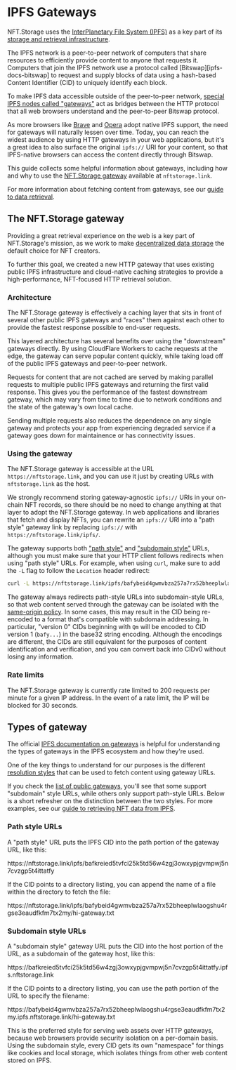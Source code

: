 # IPFS Gateways

NFT.Storage uses the [InterPlanetary File System (IPFS)](https://ipfs.io) as a key part of its [storage and retrieval infrastructure][concepts-decentralized-storage].

The IPFS network is a peer-to-peer network of computers that share resources to efficiently provide content to anyone that requests it. Computers that join the IPFS network use a protocol called [Bitswap][ipfs-docs-bitswap] to request and supply blocks of data using a hash-based Content Identifier (CID) to uniquely identify each block.

To make IPFS data accessible outside of the peer-to-peer network, [special IPFS nodes called "gateways"][ipfs-docs-gateway] act as bridges between the HTTP protocol that all web browsers understand and the peer-to-peer Bitswap protocol.

As more browsers like [Brave][brave-ipfs] and [Opera][opera-ipfs] adopt native IPFS support, the need for gateways will naturally lessen over time. Today, you can reach the widest audience by using HTTP gateways in your web applications, but it's a great idea to also surface the original `ipfs://` URI for your content, so that IPFS-native browsers can access the content directly through Bitswap.

This guide collects some helpful information about gateways, including how and why to use the [NFT.Storage gateway](#the-nft-storage-gateway) available at `nftstorage.link`.

For more information about fetching content from gateways, see our [guide to data retrieval][howto-retrieve].

## The NFT.Storage gateway

Providing a great retrieval experience on the web is a key part of NFT.Storage's mission, as we work to make [decentralized data storage][concepts-decentralized-storage] the default choice for NFT creators.

To further this goal, we created a new HTTP gateway that uses existing public IPFS infrastructure and cloud-native caching strategies to provide a high-performance, NFT-focused HTTP retrieval solution.

### Architecture

The NFT.Storage gateway is effectively a caching layer that sits in front of several other public IPFS gateways and "races" them against each other to provide the fastest response possible to end-user requests.

This layered architecture has several benefits over using the "downstream" gateways directly. By using CloudFlare Workers to cache requests at the edge, the gateway can serve popular content quickly, while taking load off of the public IPFS gateways and peer-to-peer network.

Requests for content that are not cached are served by making parallel requests to multiple public IPFS gateways and returning the first valid response. This gives you the performance of the fastest downstream gateway, which may vary from time to time due to network conditions and the state of the gateway's own local cache. 

Sending multiple requests also reduces the dependence on any single gateway and protects your app from experiencing degraded service if a gateway goes down for maintainence or has connectivity issues.

### Using the gateway

The NFT.Storage gateway is accessible at the URL `https://nftstorage.link`, and you can use it just by creating URLs with `nftstorage.link` as the host. 

We strongly recommend storing gateway-agnostic `ipfs://` URIs in your on-chain NFT records, so there should be no need to change anything at that layer to adopt the NFT.Storage gateway. In web applications and libraries that fetch and display NFTs, you can rewrite an `ipfs://` URI into a "path style" gateway link by replacing `ipfs://` with `https://nftstorage.link/ipfs/`.

The gateway supports both ["path style"](#path-style-urls) and ["subdomain style"](#subdomain-style-urls) URLs, although you must make sure that your HTTP client follows redirects when using "path style" URLs. For example, when using `curl`, make sure to add the `-L` flag to follow the `Location` header redirect:

```bash
curl -L https://nftstorage.link/ipfs/bafybeid4gwmvbza257a7rx52bheeplwlaogshu4rgse3eaudfkfm7tx2my/hi-gateway.txt
```

The gateway always redirects path-style URLs into subdomain-style URLs, so that web content served through the gateway can be isolated with the [same-origin policy](https://en.wikipedia.org/wiki/Same-origin_policy). In some cases, this may result in the CID being re-encoded to a format that's compatible with subdomain addressing. In particular, "version 0" CIDs beginning with `Qm` will be encoded to CID version 1 (`bafy...`) in the base32 string encoding. Although the encodings are different, the CIDs are still equivalent for the purposes of content identification and verification, and you can convert back into CIDv0 without losing any information.

### Rate limits

The NFT.Storage gateway is currently rate limited to 200 requests per minute for a given IP address. In the event of a rate limit, the IP will be blocked for 30 seconds.

## Types of gateway

The official [IPFS documentation on gateways][ipfs-docs-gateway] is helpful for understanding the types of gateways in the IPFS ecosystem and how they're used.

One of the key things to understand for our purposes is the different [resolution styles][ipfs-docs-gateway-resolution] that can be used to fetch content using gateway URLs.

If you check the [list of public gateways][public-gateway-checker], you'll see that some support "subdomain" style URLs, while others only support path-style URLs. Below is a short refresher on the distinction between the two styles. For more examples, see our [guide to retrieving NFT data from IPFS][howto-retrieve].

### Path style URLs

A "path style" URL puts the IPFS CID into the path portion of the gateway URL, like this:

<span className="overflow-wrap-breakword">
https://nftstorage.link/ipfs/bafkreied5tvfci25k5td56w4zgj3owxypjgvmpwj5n7cvzgp5t4ittatfy
</span>

If the CID points to a directory listing, you can append the name of a file within the directory to fetch the file:

<span className="overflow-wrap-breakword">
https://nftstorage.link/ipfs/bafybeid4gwmvbza257a7rx52bheeplwlaogshu4rgse3eaudfkfm7tx2my/hi-gateway.txt
</span>

### Subdomain style URLs

A "subdomain style" gateway URL puts the CID into the host portion of the URL, as a subdomain of the gateway host, like this:

<span className="overflow-wrap-breakword">
https://bafkreied5tvfci25k5td56w4zgj3owxypjgvmpwj5n7cvzgp5t4ittatfy.ipfs.nftstorage.link
</span>

If the CID points to a directory listing, you can use the path portion of the URL to specify the filename:

<span className="overflow-wrap-breakword">
https://bafybeid4gwmvbza257a7rx52bheeplwlaogshu4rgse3eaudfkfm7tx2my.ipfs.nftstorage.link/hi-gateway.txt
</span>

This is the preferred style for serving web assets over HTTP gateways, because web browsers provide security isolation on a per-domain basis. Using the subdomain style, every CID gets its own "namespace" for things like cookies and local storage, which isolates things from other web content stored on IPFS.


[concepts-decentralized-storage]: /docs/concepts/decentralized-storage/
[brave-ipfs]: https://brave.com/ipfs-support/
[opera-ipfs]: https://blogs.opera.com/tips-and-tricks/2021/02/opera-crypto-files-for-keeps-ipfs-unstoppable-domains/
[ipfs-docs-cid]: https://docs.ipfs.io/concepts/content-addressing
[ipfs-docs-gateway]: https://docs.ipfs.io/concepts/ipfs-gateway/
[ipfs-docs-gateway-resolution]: https://docs.ipfs.io/concepts/ipfs-gateway/#resolution-style
[public-gateway-checker]: https://ipfs.github.io/public-gateway-checker/
[howto-retrieve]: /docs/how-to/retrieve
